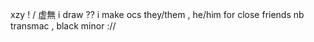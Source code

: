 xzy ! / 虚無
i draw ?? i make ocs
they/them , he/him for close friends 
nb transmac , black 
minor :// 
